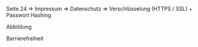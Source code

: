 Seite 24
=> Impressum
=> Datenschutz
=> Verschlüsselung (HTTPS / SSL) + Passwort Hashing

Abbildung 

Barrierefreiheit

